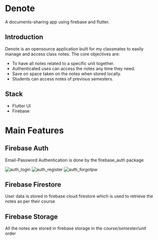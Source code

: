 # Denote

A documents-sharing app using firebase and flutter.

## Introduction

Denote is an opensource application built for my classmates to easily manage and access class notes.
The core objectives are:

* To have all notes related to a specific unit together.
* Authenticated uses can access the notes any time they need.
* Save on space taken on the notes when stored locally.
* Students can access notes of previous semesters.

## Stack

* Flutter UI
* Firebase

# Main Features

## Firebase Auth

Email-Password Authentication is done by the firebase_auth package

![auth_login](https://user-images.githubusercontent.com/56781148/220371846-23169c59-8942-4c83-9a32-1b8c258ac0b2.png) ![auth_register](https://user-images.githubusercontent.com/56781148/220376687-15904c28-4980-43d4-b836-8841d60f3812.png) ![auth_forgotpw](https://user-images.githubusercontent.com/56781148/220376737-6e1bf3f3-dc27-41a0-b79a-b09c3c19728b.png)

## Firebase Firestore

User data is stored in firebase cloud firestore which is used to retrieve the notes as per their course

## Firebase Storage

All the notes are stored in firebase storage in the _course/semester/unit_ order
